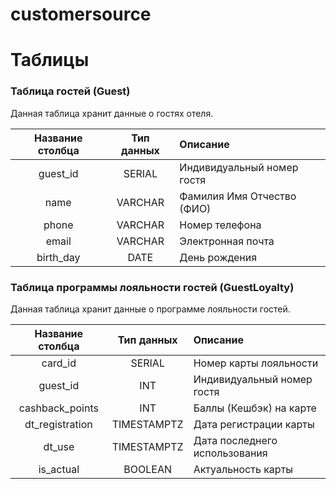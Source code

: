 # customersource



# Таблицы
### Таблица гостей (Guest)
Данная таблица хранит данные о гостях отеля.

| Название столбца | Тип данных | Описание                   |
|:----------------:|:----------:|:---------------------------|
|     guest_id     |   SERIAL   | Индивидуальный номер гостя |
|       name       |  VARCHAR   | Фамилия Имя Отчество (ФИО) |
|      phone       |  VARCHAR   | Номер телефона             |
|      email       |  VARCHAR   | Электронная почта          |
|    birth_day     |    DATE    | День рождения              |

### Таблица программы лояльности гостей (GuestLoyalty)
Данная таблица хранит данные о программе лояльности гостей.  

| Название столбца | Тип данных  | Описание                      |
|:----------------:|:-----------:|:------------------------------|
|     card_id      |   SERIAL    | Номер карты лояльности        |
|     guest_id     |     INT     | Индивидуальный номер гостя    |
| cashback_points  |     INT     | Баллы (Кешбэк) на карте       |
| dt_registration  | TIMESTAMPTZ | Дата регистрации карты        |
|      dt_use      | TIMESTAMPTZ | Дата последнего использования |
|    is_actual     |   BOOLEAN   | Актуальность карты            |